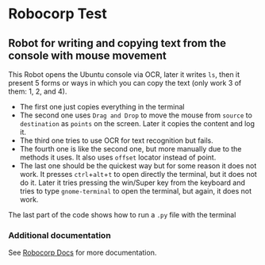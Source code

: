 # Robocorp Test
## Robot for writing and copying text from the console with mouse movement


This Robot opens the Ubuntu console via OCR, later it writes `ls`, then it present 5 forms or ways in which you can copy the text (only work 3 of them: 1, 2, and  4). 

- The first one just copies everything in the terminal
- The second one uses `Drag and Drop` to move the mouse from `source` to `destination` as `points` on the screen. Later it copies the content and log it.
- The third one tries to use OCR for text recognition but fails.
- The fourth one is like the second one, but more manually due to the methods it uses. It also uses `offset` locator instead of point.
- The last one should be the quickest way but for some reason it does not work. It presses `ctrl`+`alt`+`t` to open directly the terminal, but it does not do it. Later it tries pressing the win/Super key from the keyboard and tries to type `gnome-terminal` to open the terminal, but again, it does not work. 


The last part of the code shows how to run a `.py` file with the terminal

 
### Additional documentation
See [Robocorp Docs](https://robocorp.com/docs/) for more documentation.
